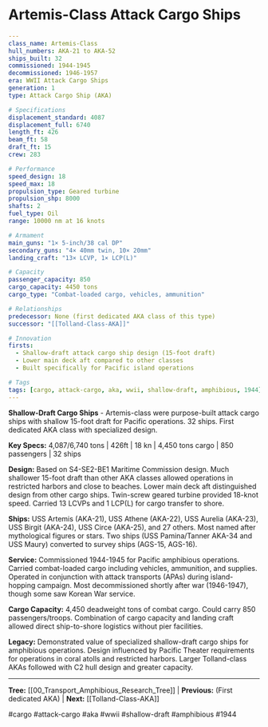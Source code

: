 # Artemis-Class Attack Cargo Ships

```yaml
---
class_name: Artemis-Class
hull_numbers: AKA-21 to AKA-52
ships_built: 32
commissioned: 1944-1945
decommissioned: 1946-1957
era: WWII Attack Cargo Ships
generation: 1
type: Attack Cargo Ship (AKA)

# Specifications
displacement_standard: 4087
displacement_full: 6740
length_ft: 426
beam_ft: 58
draft_ft: 15
crew: 283

# Performance
speed_design: 18
speed_max: 18
propulsion_type: Geared turbine
propulsion_shp: 8000
shafts: 2
fuel_type: Oil
range: 10000 nm at 16 knots

# Armament
main_guns: "1× 5-inch/38 cal DP"
secondary_guns: "4× 40mm twin, 10× 20mm"
landing_craft: "13× LCVP, 1× LCP(L)"

# Capacity
passenger_capacity: 850
cargo_capacity: 4450 tons
cargo_type: "Combat-loaded cargo, vehicles, ammunition"

# Relationships
predecessor: None (first dedicated AKA class of this type)
successor: "[[Tolland-Class-AKA]]"

# Innovation
firsts:
  - Shallow-draft attack cargo ship design (15-foot draft)
  - Lower main deck aft compared to other classes
  - Built specifically for Pacific island operations

# Tags
tags: [cargo, attack-cargo, aka, wwii, shallow-draft, amphibious, 1944]
---
```

**Shallow-Draft Cargo Ships** - Artemis-class were purpose-built attack cargo ships with shallow 15-foot draft for Pacific operations. 32 ships. First dedicated AKA class with specialized design.

**Key Specs:** 4,087/6,740 tons | 426ft | 18 kn | 4,450 tons cargo | 850 passengers | 32 ships

**Design:** Based on S4-SE2-BE1 Maritime Commission design. Much shallower 15-foot draft than other AKA classes allowed operations in restricted harbors and close to beaches. Lower main deck aft distinguished design from other cargo ships. Twin-screw geared turbine provided 18-knot speed. Carried 13 LCVPs and 1 LCP(L) for cargo transfer to shore.

**Ships:** USS Artemis (AKA-21), USS Athene (AKA-22), USS Aurelia (AKA-23), USS Birgit (AKA-24), USS Circe (AKA-25), and 27 others. Most named after mythological figures or stars. Two ships (USS Pamina/Tanner AKA-34 and USS Maury) converted to survey ships (AGS-15, AGS-16).

**Service:** Commissioned 1944-1945 for Pacific amphibious operations. Carried combat-loaded cargo including vehicles, ammunition, and supplies. Operated in conjunction with attack transports (APAs) during island-hopping campaign. Most decommissioned shortly after war (1946-1947), though some saw Korean War service.

**Cargo Capacity:** 4,450 deadweight tons of combat cargo. Could carry 850 passengers/troops. Combination of cargo capacity and landing craft allowed direct ship-to-shore logistics without pier facilities.

**Legacy:** Demonstrated value of specialized shallow-draft cargo ships for amphibious operations. Design influenced by Pacific Theater requirements for operations in coral atolls and restricted harbors. Larger Tolland-class AKAs followed with C2 hull design and greater capacity.

---
**Tree:** [[00_Transport_Amphibious_Research_Tree]] | **Previous:** (First dedicated AKA) | **Next:** [[Tolland-Class-AKA]]

#cargo #attack-cargo #aka #wwii #shallow-draft #amphibious #1944
